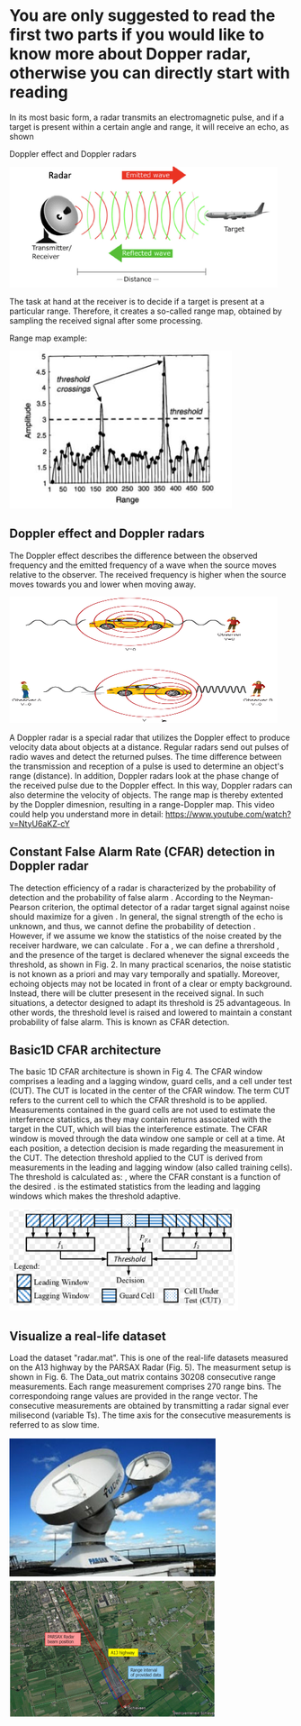 # You are only suggested to read the first two parts if you would like to know more about Dopper radar, otherwise you can directly start with reading 

In its most basic form, a radar transmits an electromagnetic pulse, and if a target is present within a certain 
angle and range, it will receive an echo, as shown

 Doppler effect and Doppler radars
 
![Radar](doc/radar.PNG)

The task at hand at the receiver is to decide if a target is present at a particular range. Therefore, it creates a 
so-called range map, obtained by sampling the received signal after some processing. 

Range map example:

![Range](doc/rangemap.PNG)

## Doppler effect and Doppler radars

The Doppler effect describes the difference between the observed frequency and the emitted frequency of a 
wave when the source moves relative to the observer. The received frequency is higher when the source moves 
towards you and lower when moving away. 

<!-- ![Doppler_effect](doc/doppler_effect.jpg) -->
<img src="doc/doppler_effect.jpg" alt="Doppler_effect" width="477" height="224">

A Doppler radar is a special radar that utilizes the Doppler effect to produce velocity data about objects at a 
distance. Regular radars send out pulses of radio waves and detect the returned pulses. The time difference 
between the transmission and reception of a pulse is used to determine an object's range (distance). In 
addition, Doppler radars look at the phase change of the received pulse due to the Doppler effect. In this 
way, Doppler radars can also determine the velocity of objects. The range map is thereby extented by the 
Doppler dimesnion, resulting in a range-Doppler map. This video could help you understand more in detail: 
https://www.youtube.com/watch?v=NtyU6aKZ-cY


## Constant False Alarm Rate (CFAR) detection in Doppler radar

The detection efficiency of a radar is characterized by the probability of detection and the probability of false 
alarm . According to the Neyman-Pearson criterion, the optimal detector of a radar target signal against noise 
should maximize for a given . 
In general, the signal strength of the echo is unknown, and thus, we cannot define the probability of detection
. However, if we assume we know the statistics of the noise created by the receiver hardware, we can 
calculate . For a , we can define a thrershold , and the presence of the target is declared whenever the 
signal exceeds the threshold, as shown in Fig. 2.
In many practical scenarios, the noise statistic is not known as a priori and may vary temporally and spatially. 
Moreover, echoing objects may not be located in front of a clear or empty background. Instead, there will 
be clutter presesent in the received signal. In such situations, a detector designed to adapt its threshold is 
25
advantageous. In other words, the threshold level is raised and lowered to maintain a constant probability of 
false alarm. This is known as CFAR detection. 

## Basic1D CFAR architecture 

The basic 1D CFAR architecture is shown in Fig 4. The CFAR window comprises a leading and a lagging 
window, guard cells, and a cell under test (CUT). The CUT is located in the center of the CFAR window. The 
term CUT refers to the current cell to which the CFAR threshold is to be applied. Measurements contained in the 
guard cells are not used to estimate the interference statistics, as they may contain returns associated with the 
target in the CUT, which will bias the interference estimate. 
The CFAR window is moved through the data window one sample or cell at a time. At each position, a detection 
decision is made regarding the measurement in the CUT. The detection threshold applied to the CUT is derived 
from measurements in the leading and lagging window (also called training cells). The threshold is calculated 
as:
, 
where the CFAR constant is a function of the desired . is the estimated statistics from the leading and 
lagging windows which makes the threshold adaptive. 

![CFAR_Arch](doc/CFAR_architecture.PNG)

## Visualize a real-life dataset

Load the dataset "radar.mat". This is one of the real-life datasets measured on the A13 highway by 
the PARSAX Radar (Fig. 5). The measurment setup is shown in Fig. 6. The Data_out matrix contains 
30208 consecutive range measurements. Each range measurement comprises 270 range bins. The 
correspondoing range values are provided in the range vector. The consecutive measurements are 
obtained by transmitting a radar signal ever milisecond (variable Ts). The time axis for the consecutive 
measurements is referred to as slow time.

![Doppler_Radar](doc/doppler_radar.PNG)
![RangeDoppler](doc/radar_range.PNG)